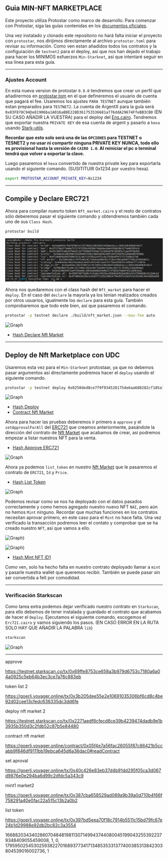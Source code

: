 ## Guia MIN-NFT MARKETPLACE

Este proyecto utiliza Protostar como marco de desarrollo. Para comenzar con Protostar, siga las guías contenidas en los [documentos oficiales](https://docs.swmansion.com/protostar/docs/tutorials/installation).

Una vez instalado y clonado este repositorio no hará falta iniciar el proyecto con `protostar`, nos dirijimos directamente al archivo `protostar.toml` para revisar su información. Como ven estan añadidos todos los contratos y la configuración de `testnet2` para el deploy, así que nos han dejado el trabajo para hacer los MINIMOS esfuerzos `Min-Starknet`, así que intentaré seguir en esa línea para esta guía. 

----

### Ajustes Account

En esta nueva version de protostar `0.9.0` tendremos que crear un perfil que añadirermos en [protostar.tom](/protostar.toml) en el que defineremos el usuario de cuenta que pagará el fee. Usaremos los ajustes `PARA TESTNET` aunque también estan preparados para `TESTNET2`. La cuenta de ArgentX para la guía será `0x03F878C94De81906ba1A016aB0E228D361753536681a776ddA29674FfeBB3CB0` (EN SU CASO AÑADIR LA VUESTRA) para el deploy del [Ens.cairo](/src/min_ens/ens.cairo). Tendremos que exportar nuestra `PRIVATE KEY` de esa cuenta de argent y pasarlo a `hexa` usando [Stark-utils](https://www.stark-utils.xyz/converter).

 **Recordar que esto solo será una de las `OPCIONES` para TESTNET o TESNET2 y no usar ni compartir ninguna PRIVATE KEY NUNCA, todo ello es provisional hasta la versión de `CAIRO 1.0`. Al reiniciar el pc o terminal tendrá que volver a exportar la clave.** 
 
 Luego pasaremos el `hexa` convertido de nuestra private key para exportarla usando el siguiente comando. (SUSITITUIR 0x1234 por vuestro hexa).

```bash
export PROTOSTAR_ACCOUNT_PRIVATE_KEY=0x1234
```

---

## Compile y Declare ERC721

Ahora para compilar nuesrto token `Nft_market.cairo` y el resto de contratos sólo deberemos pasar el siguiente comando y obtendremos también cada uno de sus `Class Hash`.


```bash
protostar build
```

![Graph](/src/min_ens/imagenes/build.png)


Ahora nos quedaremos con el class hash del `Nft_market` para hacer el `deploy`. En el caso del `declare` la mayoría ya los tenían  realizados creados por otros usuarios, igualmente los `declare` para esta guía. También comprobaremos que todo este bien, así que pasaremos el comando.


```bash
protostar -p testnet declare ./build/nft_market.json --max-fee auto
```

![Graph](/src/min_erc721/Im%C3%A1genes/declare.png)

* [Hash Declare Nft Market](https://goerli.voyager.online/tx/0x7437144deaf80d76d168430fc72e6a69fa1277e3e4b1f1d7fa24a25864f5e56#overview)

---

## Deploy de Nft Marketplace con UDC

Usaremos esta vez para el `Min-Starknet` protostaar, ya que no debemos pasar argumentos así directamente podremos hacer el `deploy` usando el siguiente comando.


```bash
protostar -p testnet deploy 0x0250ded8ce7f9f9345281754e6aa688282cf185a78ba4d60f2f441d25b054811 --max-fee auto
```

![Graph](/src/min_erc721/Im%C3%A1genes/deploy.png)


* [Hash Deploy](https://goerli.voyager.online/tx/0x06ad6efa03c6627d771d02e22b95e911c7e7666d66c7c766521c125d7b66ac2e)
* [Contract Nft Market](https://goerli.voyager.online/contract/0x03817280345836863d60b62ad14cddb10a3c4f20475328cf1fe4519e1a2a1de0)


Ahora para hacer las pruebas deberemos ir primero a `approve` y el `setApprovalForAll` del [ERC721](https://testnet.starkscan.co/contract/0x03b084d2d248b3e9c248e8851f5f3d6b2964919e4b958b88ee2c524ca5a436c0) que creamos anteriormente, pasándole la dirección del contrato de [Nft Market](https://goerli.voyager.online/contract/0x03817280345836863d60b62ad14cddb10a3c4f20475328cf1fe4519e1a2a1de0) que acabamos de crear, así podremos empezar a listar nuestros NFT para la venta.


* [Hash Approve ERC721](https://testnet.starkscan.co/tx/0x28bb1f8c99c5ac583a6aa862fdb57998fc613640e41564eb6f51e5ba465ffe5#overview)

![Graph](approve)

Ahora ya podemos `list_token` en nuestro [Nft Market](https://goerli.voyager.online/contract/0x03817280345836863d60b62ad14cddb10a3c4f20475328cf1fe4519e1a2a1de0) que le pasaremos el contrato de `ERC721`, `Id` y `Price`.


* [Hash List Token](https://goerli.voyager.online/tx/0x5d3d14f4d1d441b83cf1394f7386ee45a5b5983fff39613c111b0f99fe04380)

![Graph](list)

Podemos revisar como se nos ha deployado con el datos pasados correctamente y como hemos agregado nuestro nuevo NFT `NAI`, pero aún no hemos `Mint` ninguno. Recordar que muchas funciones en los contratos necesitan aprovar primero, en este caso para el `Mint` no hace falta. Una vez verificado la transacción podremos leer el contato y comprobar que se ha creado nuestro `NFT`, asi que vamos a ello. 


![Graph](/src/min_erc721/Im%C3%A1genes/mint.png))

![Graph](/src/min_erc721/Im%C3%A1genes/read.png))


* [Hash Mint NFT ID1](https://testnet.starkscan.co/tx/0x27491087f60f7ce3de18805b5eda54ef8efbb6b4a505e676273711b22faa801)

Como ven, solo ha hecho falta en nuestro contrato deployado llamar a `mint` y pasarle nuestra wallet que queremos recibir. También se puede pasar sin ser convertida a felt por comodidad.

---

### Verificación Starkscan

Como tarea extra podemos dejar verificado nuestro contrato en `Starkscan`, para ello debemos de tener instalada y guardado el contrato que acabamos de hacer el `Deploy`. Ejecutamos el siguiente comando, escogemos el `Erc721.cairo` y vamos siguiendo los pasos. (EN CASO ERROR EN LA RUTA SOLO HAY QUE AÑADIR LA PALABRA `lib`)

```bash
starkscan
```

![Graph](/src/min_erc721/Im%C3%A1genes/lib.png)

---

approve

https://testnet.starkscan.co/tx/0x69ffe8753ce658a3b979d6753c7180a6a04a0925c5eb64b3ec3ce7a76c883eb



token list 2

https://goerli.voyager.online/tx/0x3b205dee55e2e10691035306bf6cd8c4be92d02cee13cfedc636335dc3dd6fe



deploy nft market 2

https://testnet.starkscan.co/tx/0x2271aedf8cfecd8ce39b4239474dadb9e1b3935b350d3c2fdb52c87b5e84480


contract nft market

https://goerli.voyager.online/contract/0x05f4e7a56fac26055f87c86421b5ccabb9f846df9111bb19ebca645d6a36dac0#readContract


set aproval

https://goerli.voyager.online/tx/0x40c426e83eb37d4b91dd295f05ca3d067d9876e0e294ba6d99c2dfdc5a343c9


mint1 market2

https://goerli.voyager.online/tx/0x387cba658529ad089a9b39a0d710b4f66f758291a40e0fac22a515c13b2a0b2

list token

https://goerli.voyager.online/tx/0x397bd5eea70f18c7914b5511c15bd79fc67e24b1d29988e92db2bc82c3a3554




1668820343402860704848198113071499437440800451990432553922379348409055459008, 1, 0,  1795950254530259382270168937734171348535331377400385313842303804539016002736, 1